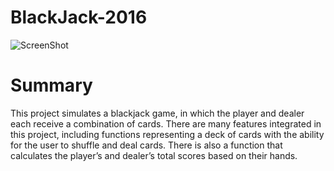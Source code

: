 # BlackJack-2016
![ScreenShot](/img/screenshot.png)

<h1>Summary</h1>
This project simulates a blackjack game, in which the player and dealer each receive a combination of cards.  There are many features integrated in this project, including functions representing a deck of cards with the ability for the user to shuffle and deal cards.  There is also a function that calculates the player’s and dealer’s total scores based on their hands.
